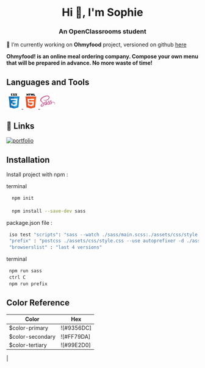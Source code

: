 <h1 align="center">Hi 👋, I'm Sophie</h1>
<h3 align="center">An OpenClassrooms student</h3>

🔭 I’m currently working on **Ohmyfood** project, versioned on github [here](https://github.com/sopicard/Ohmyfood_oc-project_sp)

**Ohmyfood! is an online meal ordering company. Compose your own menu that will be prepared in advance. No more waste of time!**

## Languages and Tools

<p align="left"> <a href="https://www.w3schools.com/css/" target="_blank" rel="noreferrer"> <img src="https://raw.githubusercontent.com/devicons/devicon/master/icons/css3/css3-original-wordmark.svg" alt="css3" width="40" height="40"/> </a> <a href="https://www.w3.org/html/" target="_blank" rel="noreferrer"> <img src="https://raw.githubusercontent.com/devicons/devicon/master/icons/html5/html5-original-wordmark.svg" alt="html5" width="40" height="40"/> </a> <a href="https://sass-lang.com" target="_blank" rel="noreferrer"> <img src="https://raw.githubusercontent.com/devicons/devicon/master/icons/sass/sass-original.svg" alt="sass" width="40" height="40"/> </a> </p>

## 🔗 Links

[![portfolio](https://img.shields.io/badge/web_project-000?style=for-the-badge&logo=ko-fi&logoColor=white)](https://sopicard.github.io/Ohmyfood_oc-project_sp/)

## Installation

Install project with npm :

terminal

```bash
  npm init

  npm install --save-dev sass
```

package.json file :

```bash
 iso test "scripts": "sass --watch ./sass/main.scss:./assets/css/style.css --style compressed",
 "prefix" : "postcss ./assets/css/style.css --use autoprefixer -d ./assets/css/prefixed/"
 "browserslist" : "last 4 versions"
```

terminal

```bash
 npm run sass
 ctrl C
 npm run prefix
```

## Color Reference

| Color            | Hex        |
| ---------------- | ---------- |
| $color-primary   | ![#9356DC] |
| $color-secondary | ![#FF79DA] |
| $color-tertiary  | ![#99E2D0] |

|
